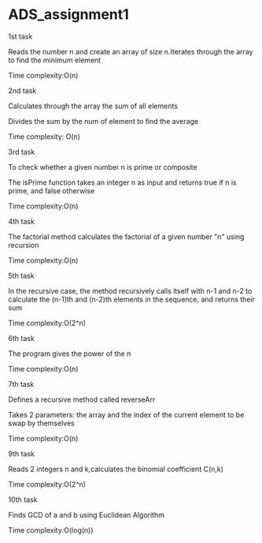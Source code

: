# ADS_assignment1
1st task


Reads the number n and create an array of size n.Iterates through the array to find the minimum element


Time complexity:O(n)

2nd task


Calculates through the array the sum of all elements


Divides the sum by the num of element to find the average


Time complexity: O(n)

3rd task


To check whether a given number n is prime or composite


The isPrime function takes an integer n as input and returns true if n is prime, and false otherwise


Time complexity:O(n)

4th task


The factorial method calculates the factorial of a given number "n" using recursion


Time complexity:O(n)

5th task


In the recursive case, the method recursively calls itself with n-1 and n-2 to calculate the (n-1)th and (n-2)th elements in the sequence, and returns their sum


Time complexity:O(2^n)

6th task


The program gives the power of the n


Time complexity:O(n)

7th task


Defines a recursive method called reverseArr


Takes 2 parameters: the array and the index of the current element to be swap by themselves


Time complexity:O(n)

9th task


Reads 2 integers n and k,calculates the binomial coefficient C(n,k)


Time complexity:O(2^n)

10th task


Finds GCD of a and b using Euclidean Algorithm


Time complexity:O(log(n))




